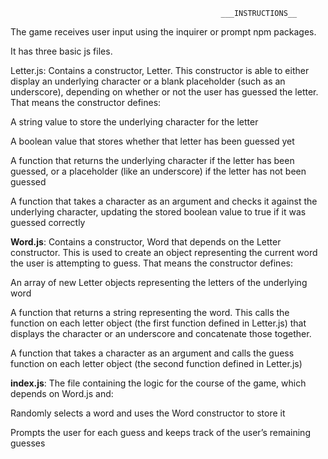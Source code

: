                                                    ___INSTRUCTIONS__

The game receives user input using the inquirer or prompt npm packages.

It has three basic js files.

Letter.js: Contains a constructor, Letter. This constructor is able to either display an underlying character or a blank placeholder (such as an underscore), depending on whether or not the user has guessed the letter. That means the constructor defines:

A string value to store the underlying character for the letter

A boolean value that stores whether that letter has been guessed yet

A function that returns the underlying character if the letter has been guessed, or a placeholder (like an underscore) if the letter has not been guessed

A function that takes a character as an argument and checks it against the underlying character, updating the stored boolean value to true if it was guessed correctly

__Word.js__: Contains a constructor, Word that depends on the Letter constructor. This is used to create an object representing the current word the user is attempting to guess. That means the constructor defines:    

An array of new Letter objects representing the letters of the underlying word

A function that returns a string representing the word. This calls the function on each letter object (the first function defined in Letter.js) that displays the character or an underscore and concatenate those together.

A function that takes a character as an argument and calls the guess function on each letter object (the second function defined in Letter.js)

__index.js__: The file containing the logic for the course of the game, which depends on Word.js and:

Randomly selects a word and uses the Word constructor to store it

Prompts the user for each guess and keeps track of the user’s remaining guesses

